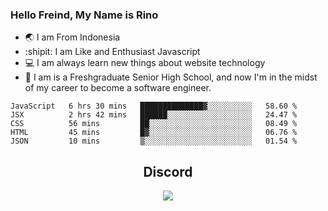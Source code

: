 ### Hello Freind, My Name is Rino

- 🌏 I am From Indonesia
- :shipit:  I am Like and Enthusiast Javascript
- :computer: I am always learn new things about website technology 
- :runner: I am is a Freshgraduate Senior High School, and now I'm in the midst of my career to become a software engineer.

<!--START_SECTION:waka-->
```text
JavaScript   6 hrs 30 mins   ██████████████▓░░░░░░░░░░   58.60 % 
JSX          2 hrs 42 mins   ██████░░░░░░░░░░░░░░░░░░░   24.47 % 
CSS          56 mins         ██░░░░░░░░░░░░░░░░░░░░░░░   08.49 % 
HTML         45 mins         █▓░░░░░░░░░░░░░░░░░░░░░░░   06.76 % 
JSON         10 mins         ▒░░░░░░░░░░░░░░░░░░░░░░░░   01.54 % 
```
<!--END_SECTION:waka-->


<div align="center"><h2 align="center">Discord</h2><img src="https://discord.c99.nl/widget/theme-3/446571129100828672.png" /></div>

